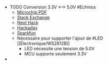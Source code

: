 - TODO Conversion 3.3V <--> 5.0V #Echinos
	- [Microchip PDF](https://www.newark.com/pdfs/techarticles/microchip/3_3vto5vAnalogTipsnTricksBrchr.pdf)
	- [Stack Exchange](https://electronics.stackexchange.com/questions/81580/step-up-3-3v-to-5v-for-digital-i-o)
	- [Next Hack](https://next-hack.com/index.php/2020/02/15/how-to-interface-a-3-3v-output-to-a-5v-input/)
	- [Hackaday](https://hackaday.com/2017/01/20/cheating-at-5v-ws2812-control-to-use-a-3-3v-data-line/)
	- [Sparkfun](https://learn.sparkfun.com/tutorials/bi-directional-logic-level-converter-hookup-guide)
	- Nécessaire pour supporter l'ajout de #LED [[Électronique/WS2812B]]
		- LED nécessite une tension de 5.0V
		- MCU supporte seulement 3.3V
-